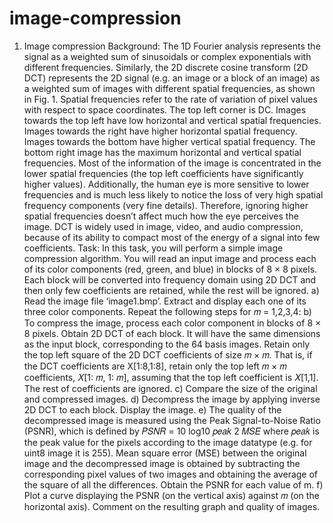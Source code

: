 # image-compression
1. Image compression
Background:
The 1D Fourier analysis represents the signal as a weighted sum of sinusoidals or complex 
exponentials with different frequencies. Similarly, the 2D discrete cosine transform (2D DCT)
represents the 2D signal (e.g. an image or a block of an image) as a weighted sum of images with 
different spatial frequencies, as shown in Fig. 1. Spatial frequencies refer to the rate of variation 
of pixel values with respect to space coordinates.
The top left corner is DC. Images towards the top left have low horizontal and vertical spatial 
frequencies. Images towards the right have higher horizontal spatial frequency. Images towards 
the bottom have higher vertical spatial frequency. The bottom right image has the maximum 
horizontal and vertical spatial frequencies.
Most of the information of the image is concentrated in the lower spatial frequencies (the top left 
coefficients have significantly higher values). Additionally, the human eye is more sensitive to 
lower frequencies and is much less likely to notice the loss of very high spatial frequency 
components (very fine details). Therefore, ignoring higher spatial frequencies doesn’t affect much 
how the eye perceives the image.
DCT is widely used in image, video, and audio compression, because of its ability to compact 
most of the energy of a signal into few coefficients.
Task:
In this task, you will perform a simple image compression algorithm. You will read an input image 
and process each of its color components (red, green, and blue) in blocks of 8 × 8 pixels. Each 
block will be converted into frequency domain using 2D DCT and then only few coefficients are 
retained, while the rest will be ignored.
a) Read the image file ‘image1.bmp’. Extract and display each one of its three color components. 
Repeat the following steps for 𝑚 = 1,2,3,4:
b) To compress the image, process each color component in blocks of 8 × 8 pixels. Obtain 2D 
DCT of each block. It will have the same dimensions as the input block, corresponding to the 
64 basis images. Retain only the top left square of the 2D DCT coefficients of size 𝑚 × 𝑚. 
That is, if the DCT coefficients are X[1:8,1:8], retain only the top left 𝑚 × 𝑚 coefficients, 
𝑋[1: 𝑚, 1: 𝑚], assuming that the top left coefficient is 𝑋[1,1]. The rest of coefficients are 
ignored.
c) Compare the size of the original and compressed images.
d) Decompress the image by applying inverse 2D DCT to each block. Display the image.
e) The quality of the decompressed image is measured using the Peak Signal-to-Noise Ratio 
(PSNR), which is defined by 
𝑃𝑆𝑁𝑅 = 10 log10
𝑝𝑒𝑎𝑘
2
𝑀𝑆𝐸
where 𝑝𝑒𝑎𝑘 is the peak value for the pixels according to the image datatype (e.g. for uint8 
image it is 255). Mean square error (MSE) between the original image and the decompressed 
image is obtained by subtracting the corresponding pixel values of two images and obtaining 
the average of the square of all the differences. Obtain the PSNR for each value of m.
f) Plot a curve displaying the PSNR (on the vertical axis) against 𝑚 (on the horizontal axis). 
Comment on the resulting graph and quality of images.
